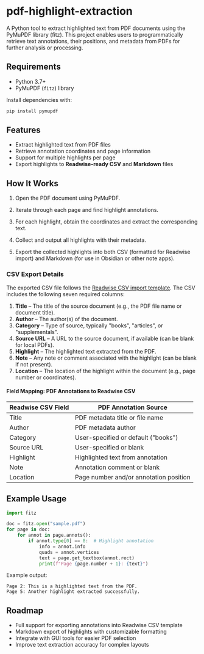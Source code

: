 # pdf-highlight-extraction

A Python tool to extract highlighted text from PDF documents using the PyMuPDF library (fitz). This project enables users to programmatically retrieve text annotations, their positions, and metadata from PDFs for further analysis or processing.

## Requirements

- Python 3.7+
- PyMuPDF (`fitz`) library

Install dependencies with:

```bash
pip install pymupdf
```

## Features

- Extract highlighted text from PDF files
- Retrieve annotation coordinates and page information
- Support for multiple highlights per page
- Export highlights to **Readwise-ready CSV** and **Markdown** files

## How It Works

1. Open the PDF document using PyMuPDF.
2. Iterate through each page and find highlight annotations.
3. For each highlight, obtain the coordinates and extract the corresponding text.
4. Collect and output all highlights with their metadata.

6. Export the collected highlights into both CSV (formatted for Readwise import) and Markdown (for use in Obsidian or other note apps).

### CSV Export Details

The exported CSV file follows the [Readwise CSV import template](https://readwise.io/csv_template). The CSV includes the following seven required columns:

1. **Title** – The title of the source document (e.g., the PDF file name or document title).
2. **Author** – The author(s) of the document.
3. **Category** – Type of source, typically "books", "articles", or "supplementals".
4. **Source URL** – A URL to the source document, if available (can be blank for local PDFs).
5. **Highlight** – The highlighted text extracted from the PDF.
6. **Note** – Any note or comment associated with the highlight (can be blank if not present).
7. **Location** – The location of the highlight within the document (e.g., page number or coordinates).

#### Field Mapping: PDF Annotations to Readwise CSV

| Readwise CSV Field | PDF Annotation Source            |
|--------------------|----------------------------------|
| Title              | PDF metadata title or file name   |
| Author             | PDF metadata author               |
| Category           | User-specified or default ("books")|
| Source URL         | User-specified or blank           |
| Highlight          | Highlighted text from annotation  |
| Note               | Annotation comment or blank       |
| Location           | Page number and/or annotation position |

## Example Usage

```python
import fitz

doc = fitz.open("sample.pdf")
for page in doc:
    for annot in page.annots():
        if annot.type[0] == 8:  # Highlight annotation
            info = annot.info
            quads = annot.vertices
            text = page.get_textbox(annot.rect)
            print(f"Page {page.number + 1}: {text}")
```

Example output:

```
Page 2: This is a highlighted text from the PDF.
Page 5: Another highlight extracted successfully.
```

## Roadmap

- Full support for exporting annotations into Readwise CSV template  
- Markdown export of highlights with customizable formatting
- Integrate with GUI tools for easier PDF selection
- Improve text extraction accuracy for complex layouts
